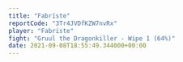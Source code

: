 ```yaml
---
title: "Fabrïste"
reportCode: "3Tr4JVDfKZW7nvRx"
player: "Fabrïste"
fight: "Gruul the Dragonkiller - Wipe 1 (64%)"
date: 2021-09-08T18:55:49.344000+00:00
---
```

